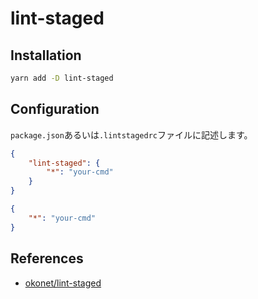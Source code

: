 # lint-staged

## Installation

```bash
yarn add -D lint-staged
```

## Configuration

`package.json`あるいは`.lintstagedrc`ファイルに記述します。

```json title="package.json"
{
    "lint-staged": {
        "*": "your-cmd"
    }
}
```

```json title=".lintstagedrc"
{
    "*": "your-cmd"
}
```

## References

-   [okonet/lint-staged](https://github.com/okonet/lint-staged)
